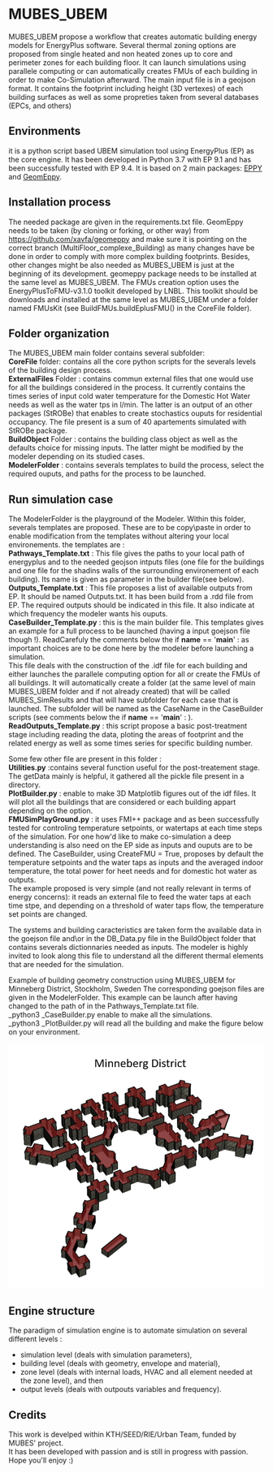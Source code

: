 # MUBES_UBEM
MUBES_UBEM propose a workflow that creates automatic building energy models for EnergyPlus software.
Several thermal zoning options are proposed from single heated and non heated zones up to core and perimeter zones for each building floor.
It can launch simulations using parallele computing or can automatically creates FMUs of each building in order to make Co-Simulation afterward.
The main input file is in a geojson format. It contains the footprint including height (3D vertexes) of each building surfaces as well as some propreties taken from several databases (EPCs, and others)

## Environments
it is a python script based UBEM simulation tool using EnergyPlus (EP) as the core engine.
It has been developed in Python 3.7 with EP 9.1 and has been successfully tested with EP 9.4.
It is based on 2 main packages: [EPPY](https://github.com/santoshphilip/eppy) and [GeomEppy](https://github.com/jamiebull1/geomeppy).

## Installation process
The needed package are given in the requirements.txt file.
GeomEppy needs to be taken (by cloning or forking, or other way) from https://github.com/xavfa/geomeppy and make sure it is pointing on the correct branch (MultiFloor_complexe_Building) as many changes have be done in order to comply with more complex building footprints.
Besides, other changes might be also needed as MUBES_UBEM is just at the beginning of its development.
geomeppy package needs to be installed at the same level as MUBES_UBEM.
The FMUs creation option uses the EnergyPlusToFMU-v3.1.0 toolkit developed by LNBL. This toolkit should be downloads and installed at the same level as MUBES_UBEM under a folder named FMUsKit (see BuildFMUs.buildEplusFMU() in the CoreFile folder).  

## Folder organization
The MUBES_UBEM main folder contains several subfolder:  
__CoreFile__ folder: contains all the core python scripts for the severals levels of the building design process.  
__ExternalFiles__ Folder : contains commun external files that one would use for all the buildings considered in the process. It currently contains the times series of input cold water temperature for the Domestic Hot Water needs as well as the water tps in l/min. The latter is an output of an other packages (StROBe) that enables to create stochastics ouputs for residential occupancy. The file present is a sum of 40 apartements simulated with StROBe package.  
__BuildObject__ Folder : contains the building class object as well as the defaults choice for missing inputs. The latter might be modified by the modeler depending on its studied cases.  
__ModelerFolder__ : contains severals templates to build the process, select the required ouputs, and paths for the process to be launched.  

## Run simulation case
The ModelerFolder is the playground of the Modeler. Within this folder, severals templates are proposed. These are to be copy\paste in order to enable modification from the templates without altering your local environements.
the templates are :  
__Pathways_Template.txt__ : This file gives the paths to your local path of energyplus and to the needed geojson intputs files (one file for the buildings and one file for the shadins walls of the surrounding environement of each building). Its name is given as parameter in the builder file(see below).  
__Outputs_Template.txt__ : This file proposes a list of available outputs from EP. It should be named Outputs.txt. It has been build from a .rdd file from EP. The required outputs should be indicated in this file. It also indicate at which frequency the modeler wants his ouputs.  
__CaseBuilder_Template.py__ : this is the main builder file. This templates gives an example for a full process to be launched (having a input goejson file though !). ReadCarefuly the comments below the if __name__ == '__main__' : as important choices are to be done here by the modeler before launching a simulation.  
This file deals with the construction of the .idf file for each building and either launches the parallele computing option for all or create the FMUs of all buildings. It will automatically create a folder (at the same level of main MUBES_UBEM folder and if not already created) that will be called MUBES_SimResults and that will have subfolder for each case that is launched. The subfolder will be named as the CaseName in the CaseBuilder scripts (see comments below the if __name__ == '__main__' : ).  
__ReadOutputs_Template.py__ : this script propose a basic post-treatment stage including reading the data, ploting the areas of footprint and the related energy as well as some times series for specific building number.

Some few other file are present in this folder :  
__Utilities.py__ :contains several function useful for the post-treatement stage. The getData mainly is helpful, it gathered all the pickle file present in a directory.  
__PlotBuilder.py__ : enable to make 3D Matplotlib figures out of the idf files. It will plot all the buildings that are considered or each building appart depending on the option.  
__FMUSimPlayGround.py__ : it uses FMI++ package and as been successfully tested for controling temperature setpoints, or watertaps at each time steps of the simulation. For one how'd like to make co-simulation a deep understanding is also need on the EP side as inputs and ouputs are to be defined. The CaseBuilder, using CreateFMU = True, proposes by default the temperature setpoints and the water taps as inputs and the averaged indoor temperature, the total power for heet needs and for domestic hot water as outputs.  
The example proposed is very simple (and not really relevant in terms of energy concerns): it reads an external file to feed the water taps at each time stpe, and depending on a threshold of water taps flow, the temperature set points are changed.

The systems and building caracteristics are taken form the available data in the goejson file and\or in the DB_Data.py file in the BuildObject folder that contains severals dictionnaries needed as inputs. The modeler is highly invited to look along this file to understand all the different thermal elements that are needed for the simulation.  

Example of building geometry construction using MUBES_UBEM for Minneberg District, Stockholm, Sweden
The corresponding goejson files are given in the ModelerFolder. This example can be launch after having changed to the path of in the Pathways_Template.txt file.  
_python3 _CaseBuilder.py enable to make all the simulations.  
_python3 _PlotBuilder.py will read all the building and make the figure below on your environment.  

![Minneberg](Minneberg.png)

## Engine structure
The paradigm of simulation engine is to automate simulation on several different levels :
- simulation level (deals with simulation parameters),
- building level (deals with geometry, envelope and material),
- zone level (deals with internal loads, HVAC and all element needed at the zone level), and then 
- output levels (deals with outpouts variables and frequency).

## Credits
This work is develped within KTH/SEED/RIE/Urban Team, funded by MUBES' project.  
It has been developed with passion and is still in progress with passion.  
Hope you'll enjoy :)

